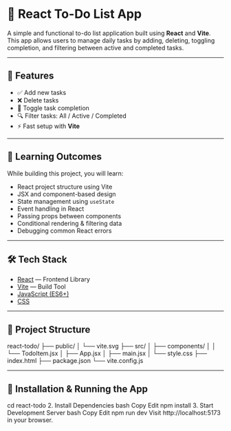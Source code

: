 # 📝 React To-Do List App

A simple and functional to-do list application built using **React** and **Vite**. This app allows users to manage daily tasks by adding, deleting, toggling completion, and filtering between active and completed tasks.

---

## 🔧 Features

- ✅ Add new tasks
- ❌ Delete tasks
- 🔁 Toggle task completion
- 🔍 Filter tasks: All / Active / Completed
- ⚡️ Fast setup with **Vite**

---

## 🧠 Learning Outcomes

While building this project, you will learn:

- React project structure using Vite
- JSX and component-based design
- State management using `useState`
- Event handling in React
- Passing props between components
- Conditional rendering & filtering data
- Debugging common React errors

---

## 🛠️ Tech Stack

- [React](https://reactjs.org/) — Frontend Library
- [Vite](https://vitejs.dev/) — Build Tool
- [JavaScript (ES6+)](https://developer.mozilla.org/en-US/docs/Web/JavaScript)
- [CSS](https://developer.mozilla.org/en-US/docs/Web/CSS)

---

## 📁 Project Structure
react-todo/
├── public/
│ └── vite.svg
├── src/
│ ├── components/
│ │ └── TodoItem.jsx
│ ├── App.jsx
│ ├── main.jsx
│ └── style.css
├── index.html
├── package.json
└── vite.config.js

---

## 🧩 Installation & Running the App

cd react-todo
2. Install Dependencies
bash
Copy
Edit
npm install
3. Start Development Server
bash
Copy
Edit
npm run dev
Visit http://localhost:5173 in your browser.


